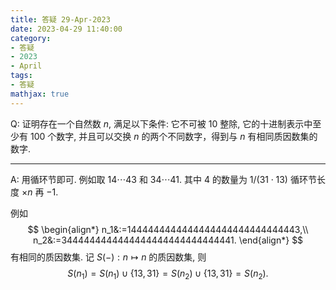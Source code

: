 ```yaml
---
title: 答疑 29-Apr-2023
date: 2023-04-29 11:40:00
category: 
- 答疑
- 2023
- April
tags: 
- 答疑
mathjax: true
---
```


Q: 证明存在一个自然数 $n$, 满足以下条件: 它不可被 $10$ 整除, 它的十进制表示中至少有 $100$ 个数字, 并且可以交换 $n$ 的两个不同数字，得到与 $n$ 有相同质因数集的数字.

***

A: 用循环节即可. 例如取 $14\cdots 43$ 和 $34\cdots 41$. 其中 $4$ 的数量为 $1/(31\cdot 13)$ 循环节长度 $\times n$ 再 $-1$.

例如
$$
\begin{align*}
n_1&:=1444444444444444444444444444443,\\
n_2&:=3444444444444444444444444444441.
\end{align*}
$$
有相同的质因数集. 记 $S(-): n\mapsto \text{$n$ 的质因数集}$, 则
$$
S(n_1)=S(n_1)\cup \{13,31\}=S(n_2)\cup \{13,31\}=S(n_2).
$$

